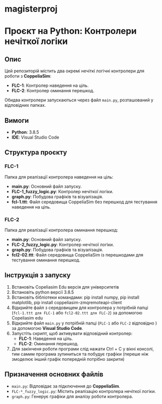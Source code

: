 # magisterproj
# Проєкт на Python: Контролери нечіткої логіки

## Опис
Цей репозиторій містить два окремі нечіткі логічні контролери для роботи з **CoppeliaSim**:

- **FLC-1**: Контролер наведення на ціль.
- **FLC-2**: Контролер оминання перешкод.

Обидва контролери запускаються через файл `main.py`, розташований у відповідних папках.

## Вимоги
- **Python**: 3.8.5
- **IDE**: Visual Studio Code

## Структура проєкту

### FLC-1
Папка для реалізації контролера наведення на ціль:
- **main.py**: Основний файл запуску.
- **FLC-1_fuzzy_logic.py**: Контролер нечіткої логіки.
- **graph.py**: Побудова графіків та візуалізація.
- **fcl-1.ttt**: Файл середовища CoppeliaSim без перешкод для тестування наведення на ціль.

### FLC-2
Папка для реалізації контролера оминання перешкод:
- **main.py**: Основний файл запуску.
- **FLC-2_fuzzy_logic.py**: Контролер нечіткої логіки.
- **graph.py**: Побудова графіків та візуалізація.
- **fcl2-02.ttt**: Файл середовища CoppeliaSim із перешкодами для тестування оминання перешкод.
## Інструкція з запуску
1. Встановіть Copeliasim Edu версія для університетів
2. Встановіть python версії 3.8.5
3. Встановіть бібліотеки командами: pip install numpy, pip install matplotlib, pip install coppeliasim-zmqremoteapi-client
4. Відкрийте файл з середовищем для контролера у потрібній папці (`fcl-1.ttt для FLC-1` або `fcl2-02.ttt для FLC-2`) за допомогою Copeliasim edu
5. Відкрийте файл `main.py` у потрібній папці (`FLC-1` або `FLC-2` відповідно ) за допомогою **Visual Studio Code**.
6. Запустіть скрипт, щоб активувати відповідний контролер:
   - **FLC-1**: Наведення на ціль.
   - **FLC-2**: Оминання перешкод.
7. Для закінченя роботи програми слід нажати Ctrl + C у вікні консолі, тим самим програма зупиниться та побудує графіки (переше ніж змоделює інший графік попередній потрібно закрити)
## Призначення основних файлів

- `main.py`: Відповідає за підключення до **CoppeliaSim**.
- `FLC-*_fuzzy_logic.py`: Містить реалізацію контролера нечіткої логіки.
- `graph.py`: Генерує графіки для аналізу роботи контролера.

